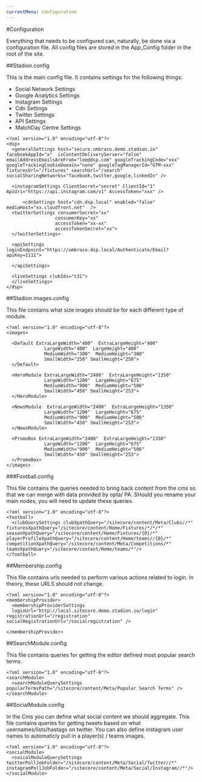 ```yaml
---
currentMenu: Configuration
---
```


#Configuration

Everything that needs to be configured can, naturally, be done via a configuration file. All config files are stored in the App_Config folder in the root of the site.

##Stadion.config


This is the main config file. It contains settings for the following things:

* Social Network Settings
* Google Analytics Settings
* Instagram Settings
* Cdn Settings
* Twitter Settings
* API Settings
* MatchDay Centre Settings

```
<?xml version="1.0" encoding="utf-8"?>
<dsp>
  <generalSettings host="secure.umbraco.demo.stadion.io" facebookAppId="x"  isContentDeliveryServer="false"  emailAddressEmailsAreFrom="lee@dsp.com" googleTrackingCode="xxx" googleTrackingCookieDomain="none" googleTagManagerId="GTM-xxx" fixturesUrl="/fixtures" searchUrl="/search" socialSharingNetworks="facebook,twitter,google,linkedIn" />

  <instagramSettings ClientSecret="secret" ClientId="1" ApiUri="https://api.instagram.com/v1" AccessToken="xxx" />
  
      <cdnSettings host="cdn.dsp.local" enabled="false" mediaHost="xx.cloudfront.net"  />
  <twitterSettings consumerSecret="xx"
                  consumerKey="xx"
                  accessToken="xx-xx"
                  accessTokenSecret="xx">
  </twitterSettings>

  <apiSettings loginEndpoint="https://umbraco.dsp.local/Authenticate/Email?apiKey=1111">
    
  </apiSettings>

  <liveSettings clubIds="t31">
  </liveSettings>
</dsp>
```

##Stadion.images.config

This file contains what size images should be for each different type of module.

```
<?xml version="1.0" encoding="utf-8"?>
<images>

  <Default ExtraLargeWidth="400"  ExtraLargeHeight="400"
              LargeWidth="400"  LargeHeight="400"
              MediumWidth="300"  MediumHeight="300"
              SmallWidth="250" SmallHeight="250">
  </Default>

  <HeroModule ExtraLargeWidth="2400"  ExtraLargeHeight="1350"
              LargeWidth="1200"  LargeHeight="675"
              MediumWidth="900"  MediumHeight="506"
              SmallWidth="450" SmallHeight="253">
  </HeroModule>

  <NewsModule  ExtraLargeWidth="2400"  ExtraLargeHeight="1350"
              LargeWidth="1200"  LargeHeight="675"
              MediumWidth="900"  MediumHeight="506"
              SmallWidth="450" SmallHeight="253">
  </NewsModule>

  <PromoBox ExtraLargeWidth="2400"  ExtraLargeHeight="1350"
              LargeWidth="1200"  LargeHeight="675"
              MediumWidth="900"  MediumHeight="506"
              SmallWidth="450" SmallHeight="253">
  </PromoBox>
</images>
```

###Football.config

This file contains the queries needed to bring back content from the cms so that we can merge with data provided by opta/ PA. SHould you rename your main nodes, you will need to update these queries.

```
<?xml version="1.0" encoding="utf-8"?>
<football>
  <clubQuerySettings clubXpathQuery="/sitecore/content/Meta/Clubs//*" fixturesXpathQuery="/sitecore/content/Home/Fixtures/*/*/*" seasonXpathQuery="/sitecore/content/Home/Fixtures/{0}/*" playerProfileXpathQuery="/sitecore/content/Home/teams//{0}/*" competitionXpathQuery="/sitecore/content/Meta/Competitions/*" teamsXpathQuery="/sitecore/content/Home/teams/*"/>
</football>
```

##Membership.config

This file contains urls needed to perform various actions related to login. In theory, these URLS should not change.

```
<?xml version="1.0" encoding="utf-8"?>
<membershipProvider>
  <membershipProviderSettings
  loginUrl="http://local.sitecore.demo.stadion.io/login"  registrationUrl="/registration" socialRegistrationUrl="/socialregistration" />

</membershipProvider>
```

##SearchModule.config

This file contains queries for getting the editor defined most popular search terms.

```
<?xml version="1.0" encoding="utf-8"?>
<searchModule>
  <searchModuleQuerySettings popularTermsPath="/sitecore/content/Meta/Popular Search Terms" />
</searchModule>
```

##SocialModule.config

In the Cms you can define what social content we should aggregate. 
This file contains queries for getting tweets based on what usernames/lists/hastags on twitter. 
You can also define instagram user names to automaticly pull in a player(s) / teams images.

```
<?xml version="1.0" encoding="utf-8"?>
<socialModule>
  <soicalModuleQuerySettings twitterPollJobFolder="/sitecore/content/Meta/Social/Twitter//*" instagramPollJobFolder="/sitecore/content/Meta/Social/Instagram//*"/>
</socialModule>
```